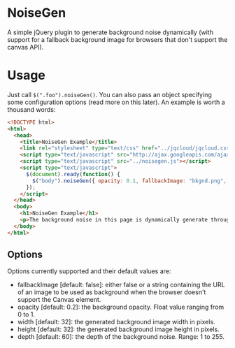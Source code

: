 NoiseGen
========

A simple jQuery plugin to generate background noise dynamically (with support for a fallback background image for browsers that don't support the canvas API).

Usage
=====

Just call `$(".foo").noiseGen()`. You can also pass an object specifying some configuration options (read more on this later). An example is worth a thousand words:

```html
<!DOCTYPE html>
<html>
  <head>
    <title>NoiseGen Example</title>
    <link rel="stylesheet" type="text/css" href="../jqcloud/jqcloud.css" />
    <script type="text/javascript" src="http://ajax.googleapis.com/ajax/libs/jquery/1.4.4/jquery.js"></script>
    <script type="text/javascript" src="../noisegen.js"></script>
    <script type="text/javascript">
      $(document).ready(function() {
        $("body").noiseGen({ opacity: 0.1, fallbackImage: "bkgnd.png", width: 64, height: 64 });
      });
    </script>
  </head>
  <body>
    <h1>NoiseGen Example</h1>
    <p>The background noise in this page is dynamically generate through JavaScript.</p>
  </body>
</html>
```


Options
-------

Options currently supported and their default values are:

* fallbackImage [default: false]: either false or a string containing the URL of an image to be used as background when the browser doesn't support the Canvas element.
* opacity [default: 0.2]: the background opacity. Float value ranging from 0 to 1.
* width [default: 32]: the generated background image width in pixels.
* height [default: 32]: the generated background image height in pixels.
* depth [default: 60]: the depth of the background noise. Range: 1 to 255.